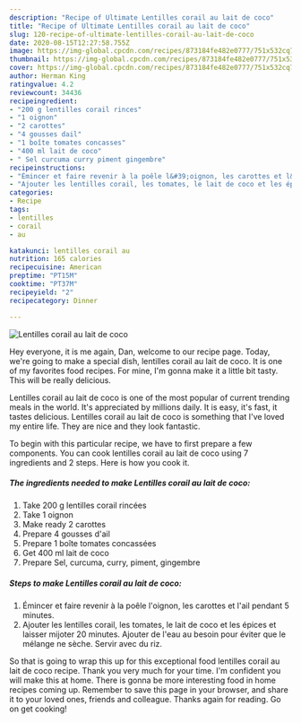 ```yaml
---
description: "Recipe of Ultimate Lentilles corail au lait de coco"
title: "Recipe of Ultimate Lentilles corail au lait de coco"
slug: 120-recipe-of-ultimate-lentilles-corail-au-lait-de-coco
date: 2020-08-15T12:27:58.755Z
image: https://img-global.cpcdn.com/recipes/873184fe482e0777/751x532cq70/lentilles-corail-au-lait-de-coco-photo-principale-de-la-recette.jpg
thumbnail: https://img-global.cpcdn.com/recipes/873184fe482e0777/751x532cq70/lentilles-corail-au-lait-de-coco-photo-principale-de-la-recette.jpg
cover: https://img-global.cpcdn.com/recipes/873184fe482e0777/751x532cq70/lentilles-corail-au-lait-de-coco-photo-principale-de-la-recette.jpg
author: Herman King
ratingvalue: 4.2
reviewcount: 34436
recipeingredient:
- "200 g lentilles corail rinces"
- "1 oignon"
- "2 carottes"
- "4 gousses dail"
- "1 boîte tomates concasses"
- "400 ml lait de coco"
- " Sel curcuma curry piment gingembre"
recipeinstructions:
- "Émincer et faire revenir à la poêle l&#39;oignon, les carottes et l&#39;ail pendant 5 minutes."
- "Ajouter les lentilles corail, les tomates, le lait de coco et les épices et laisser mijoter 20 minutes. Ajouter de l&#39;eau au besoin pour éviter que le mélange ne sèche. Servir avec du riz."
categories:
- Recipe
tags:
- lentilles
- corail
- au

katakunci: lentilles corail au 
nutrition: 165 calories
recipecuisine: American
preptime: "PT15M"
cooktime: "PT37M"
recipeyield: "2"
recipecategory: Dinner

---
```



![Lentilles corail au lait de coco](https://img-global.cpcdn.com/recipes/873184fe482e0777/751x532cq70/lentilles-corail-au-lait-de-coco-photo-principale-de-la-recette.jpg)

Hey everyone, it is me again, Dan, welcome to our recipe page. Today, we're going to make a special dish, lentilles corail au lait de coco. It is one of my favorites food recipes. For mine, I'm gonna make it a little bit tasty. This will be really delicious.



Lentilles corail au lait de coco is one of the most popular of current trending meals in the world. It's appreciated by millions daily. It is easy, it's fast, it tastes delicious. Lentilles corail au lait de coco is something that I've loved my entire life. They are nice and they look fantastic.


To begin with this particular recipe, we have to first prepare a few components. You can cook lentilles corail au lait de coco using 7 ingredients and 2 steps. Here is how you cook it.

<!--inarticleads1-->

##### The ingredients needed to make Lentilles corail au lait de coco:

1. Take 200 g lentilles corail rincées
1. Take 1 oignon
1. Make ready 2 carottes
1. Prepare 4 gousses d&#39;ail
1. Prepare 1 boîte tomates concassées
1. Get 400 ml lait de coco
1. Prepare  Sel, curcuma, curry, piment, gingembre




<!--inarticleads2-->

##### Steps to make Lentilles corail au lait de coco:

1. Émincer et faire revenir à la poêle l&#39;oignon, les carottes et l&#39;ail pendant 5 minutes.
1. Ajouter les lentilles corail, les tomates, le lait de coco et les épices et laisser mijoter 20 minutes. Ajouter de l&#39;eau au besoin pour éviter que le mélange ne sèche. Servir avec du riz.




So that is going to wrap this up for this exceptional food lentilles corail au lait de coco recipe. Thank you very much for your time. I'm confident you will make this at home. There is gonna be more interesting food in home recipes coming up. Remember to save this page in your browser, and share it to your loved ones, friends and colleague. Thanks again for reading. Go on get cooking!
